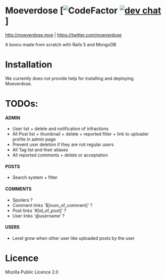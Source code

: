 # Moeverdose [![CodeFactor](https://www.codefactor.io/repository/github/eternialz/moeverdose/badge) [![dev chat](https://discordapp.com/api/guilds/163371003366342657/widget.png?style=shield)](https://discord.me/moeverdose)]

http://moeverdose.moe | https://twitter.com/moeverdose

A booru made from scratch with Rails 5 and MongoDB

# Installation

We currently does not provide help for installing and deploying Moeverdose.



# TODOs:

#### ADMIN
* User list + delete and notification of infractions
* All Post list + thumbnail + delete + reported filter + link to uploader profile in admin page
* Prevent user deletion if they are not regular users
* All Tag list and their aliases
* All reported comments + delete or acceptation

#### POSTS
* Search system + filter

#### COMMENTS
* Spoilers ?
* Comment links '$[num_of_comment]' ?
* Post links '#[id_of_post]' ?
* User links '@username' ?

#### USERS
* Level grow when other user like uploaded posts by the user

# Licence

Mozilla Public Licence 2.0
